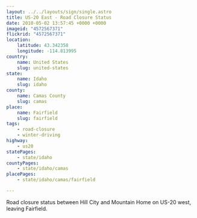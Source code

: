 ```yaml
---
layout: ../../layouts/sign/single.astro
title: US-20 East - Road Closure Status
date: 2010-05-02 13:57:45 +0000 +0000
imageid: "4572567371"
flickrid: "4572567371"
location:
    latitude: 43.342358
    longitude: -114.813995
country:
    name: United States
    slug: united-states
state:
    name: Idaho
    slug: idaho
county:
    name: Camas County
    slug: camas
place:
    name: Fairfield
    slug: fairfield
tags:
    - road-closure
    - winter-driving
highway:
    - us20
statePages:
    - state/idaho
countyPages:
    - state/idaho/camas
placePages:
    - state/idaho/camas/fairfield

---
```

Road closure status between Hill City and Mountain Home on US-20 west, leaving Fairfield.